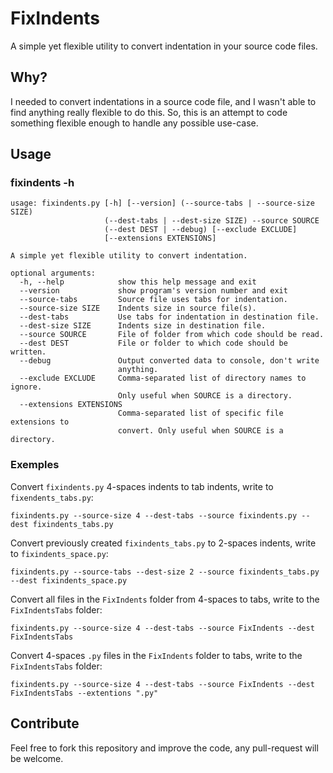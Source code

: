 # FixIndents

A simple yet flexible utility to convert indentation in your source code files.

## Why?

I needed to convert indentations in a source code file, and I wasn't able to find anything
really flexible to do this. So, this is an attempt to code something flexible enough to
handle any possible use-case.

## Usage

### fixindents -h

    usage: fixindents.py [-h] [--version] (--source-tabs | --source-size SIZE)
                         (--dest-tabs | --dest-size SIZE) --source SOURCE
                         (--dest DEST | --debug) [--exclude EXCLUDE]
                         [--extensions EXTENSIONS]

    A simple yet flexible utility to convert indentation.

    optional arguments:
      -h, --help            show this help message and exit
      --version             show program's version number and exit
      --source-tabs         Source file uses tabs for indentation.
      --source-size SIZE    Indents size in source file(s).
      --dest-tabs           Use tabs for indentation in destination file.
      --dest-size SIZE      Indents size in destination file.
      --source SOURCE       File of folder from which code should be read.
      --dest DEST           File or folder to which code should be written.
      --debug               Output converted data to console, don't write
                            anything.
      --exclude EXCLUDE     Comma-separated list of directory names to ignore.
                            Only useful when SOURCE is a directory.
      --extensions EXTENSIONS
                            Comma-separated list of specific file extensions to
                            convert. Only useful when SOURCE is a directory.

### Exemples

Convert `fixindents.py` 4-spaces indents to tab indents, write to `fixendents_tabs.py`:

    fixindents.py --source-size 4 --dest-tabs --source fixindents.py --dest fixindents_tabs.py

Convert previously created `fixindents_tabs.py` to 2-spaces indents, write to `fixindents_space.py`:

    fixindents.py --source-tabs --dest-size 2 --source fixindents_tabs.py --dest fixindents_space.py

Convert all files in the `FixIndents` folder from 4-spaces to tabs, write to the `FixIndentsTabs` folder:

    fixindents.py --source-size 4 --dest-tabs --source FixIndents --dest FixIndentsTabs

Convert 4-spaces `.py` files in the `FixIndents` folder to tabs, write to the `FixIndentsTabs` folder:

    fixindents.py --source-size 4 --dest-tabs --source FixIndents --dest FixIndentsTabs --extentions ".py"

## Contribute

Feel free to fork this repository and improve the code, any pull-request will be welcome.
